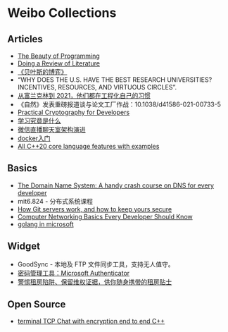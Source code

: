 # Weibo Collections

## Articles

- [The Beauty of Programming](https://www.brynmawr.edu/cs/resources/beauty-of-programming)
- [Doing a Review of Literature](http://mural.maynoothuniversity.ie/873/1/doing_a_review_of_literature.pdf)
- [《贝叶斯的博弈》](https://weibo.com/ttarticle/p/show?id=2309404618980085334685#_0)
- “WHY DOES THE U.S. HAVE THE BEST RESEARCH UNIVERSITIES? INCENTIVES, RESOURCES, AND VIRTUOUS CIRCLES”. 
- [从富兰克林到 2021，他们都在工程化自己的习惯](https://sspai.com/post/65630)
- 《自然》发表重磅报道谈与论文工厂作战：10.1038/d41586-021-00733-5
- [Practical Cryptography for Developers](https://cryptobook.nakov.com/)
- [学习究竟是什么](https://sspai.com/post/65000)
- [微信直播聊天室架构演进](https://weibo.com/ttarticle/p/show?id=2309404614924931301545#_0)
- [docker入门](https://mp.weixin.qq.com/s/uj5CO3WgcGQN_cHKPhpkfg)
- [All C++20 core language features with examples](https://oleksandrkvl.github.io/2021/04/02/cpp-20-overview.html)

## Basics

- [The Domain Name System: A handy crash course on DNS for every developer](https://pranayaggarwal25.medium.com/the-domain-name-system-for-every-developer-52568a2695be)
- mit6.824 - 分布式系统课程
- [How Git servers work, and how to keep yours secure](https://gemini.nytpu.com/gemlog/2021-03-07.gmi)
- [Computer Networking Basics Every Developer Should Know](https://iximiuz.com/en/posts/computer-networking-101/?utm_medium=reddit&utm_source=r_programming)
- [golang in microsoft](https://docs.microsoft.com/zh-cn/learn/paths/go-first-steps/)

## Widget

- GoodSync - 本地及 FTP 文件同步工具，支持无人值守。
- [密码管理工具：Microsoft Authenticator](https://sspai.com/post/65633)
- [警惕租房陷阱、保留维权证据，供你随身携带的租房贴士](https://sspai.com/post/63270)

## Open Source

- [terminal TCP Chat with encryption end to end C++](https://github.com/edghyhdz/silver-sniffle)
